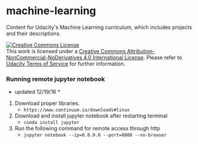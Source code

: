 # machine-learning
Content for Udacity's Machine Learning curriculum, which includes projects and their descriptions.

<a rel="license" href="http://creativecommons.org/licenses/by-nc-nd/4.0/"><img alt="Creative Commons License" style="border-width:0" src="https://i.creativecommons.org/l/by-nc-nd/4.0/88x31.png" /></a><br />This work is licensed under a <a rel="license" href="http://creativecommons.org/licenses/by-nc-nd/4.0/">Creative Commons Attribution-NonCommercial-NoDerivatives 4.0 International License</a>. Please refer to [Udacity Terms of Service](https://www.udacity.com/legal) for further information.

### Running remote jupyter notebook
* updated 12/19/16 *

1) Download proper libraries. 
    - `https://www.continuum.io/downloads#linux`
2) Download and install jupyter notebook after restarting terminal
    - `conda install jupyter`
3) Run the following command for remote access through http
    - `jupyter notebook --ip=0.0.0.0 --port=8080 --no-browser`